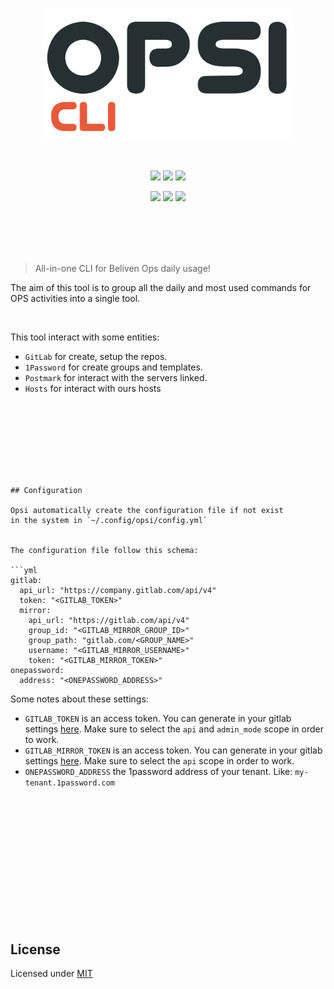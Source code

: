 <br>
<p align="center"><img width="400" src="./assets/logo.svg" /></p>
<br>
<p align="center">
<img src="https://img.shields.io/github/go-mod/go-version/beliven-it/opsi?color=e75a39&style=for-the-badge" />
<img src="https://img.shields.io/github/v/release/beliven-it/opsi?color=e75a39&style=for-the-badge" />
<img src="https://img.shields.io/github/license/beliven-it/opsi?color=e75a39&style=for-the-badge" />
</p>
<p align="center">
<img src="https://img.shields.io/github/issues-pr/beliven-it/opsi?color=e75a39&style=for-the-badge" />
<img src="https://img.shields.io/github/issues/beliven-it/opsi?color=e75a39&style=for-the-badge" />
<img src="https://img.shields.io/github/contributors/beliven-it/opsi?color=e75a39&style=for-the-badge" />
</p>

<br><br>
<br><br>

> All-in-one CLI for Beliven Ops daily usage!

The aim of this tool is to group all the daily and most used commands for OPS activities into a single tool.

<br>


This tool interact with some entities:

- `GitLab` for create, setup the repos.
- `1Password` for create groups and templates.
- `Postmark` for interact with the servers linked.
- `Hosts` for interact with ours hosts

<br><br><br><br><br><br>
```

## Configuration

Opsi automatically create the configuration file if not exist
in the system in `~/.config/opsi/config.yml`


The configuration file follow this schema:

```yml
gitlab:
  api_url: "https://company.gitlab.com/api/v4"
  token: "<GITLAB_TOKEN>"
  mirror:
    api_url: "https://gitlab.com/api/v4"
    group_id: "<GITLAB_MIRROR_GROUP_ID>"
    group_path: "gitlab.com/<GROUP_NAME>"  
    username: "<GITLAB_MIRROR_USERNAME>"
    token: "<GITLAB_MIRROR_TOKEN>"
onepassword:
  address: "<ONEPASSWORD_ADDRESS>"
```

Some notes about these settings:

- `GITLAB_TOKEN` is an access token. You can generate in your gitlab settings [here](https://git.beliven.dev/-/user_settings/personal_access_tokens). Make sure to select the `api` and `admin_mode` scope in order to work.
- `GITLAB_MIRROR_TOKEN` is an access token. You can generate in your gitlab settings [here](https://gitlab.com/-/user_settings/personal_access_tokens). Make sure to select the `api` scope in order to work.
- `ONEPASSWORD_ADDRESS` the 1password address of your tenant. Like: `my-tenant.1password.com`

<br><br><br><br><br><br>
<br><br><br><br><br><br>

## License

Licensed under [MIT](./LICENSE)




